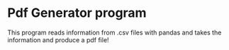 # Pdf Generator program
This program reads information from .csv files with pandas and takes 
the information and produce a pdf file!